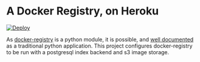 # A Docker Registry, on Heroku

[![Deploy](https://www.herokucdn.com/deploy/button.png)](https://heroku.com/deploy?template=https://github.com/gregburek/heroku-docker-registry)

As [docker-registry](https://github.com/docker/docker-registry/) is a python
module, it is possible, and [well
documented](https://www.digitalocean.com/community/tutorials/how-to-set-up-a-private-docker-registry-on-ubuntu-14-04)
as a traditional python application. This project configures docker-registry to
be run with a postgresql index backend and s3 image storage.
